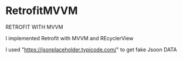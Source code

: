 # RetrofitMVVM
RETROFIT WITH MVVM 

I implemented Retrofit with MVVM and REcyclerView
 
I  used "https://jsonplaceholder.typicode.com/" to get fake Jsoon DATA 
